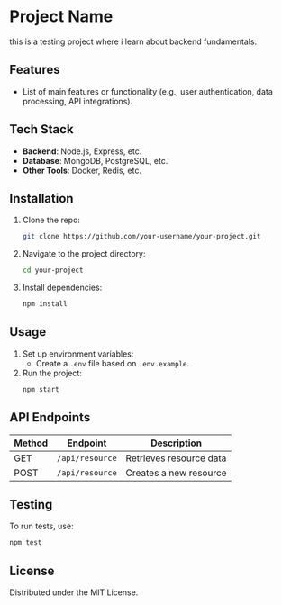 
# Project Name

this is a testing project where i learn about backend fundamentals.

## Features

- List of main features or functionality (e.g., user authentication, data processing, API integrations).

## Tech Stack

- **Backend**: Node.js, Express, etc.
- **Database**: MongoDB, PostgreSQL, etc.
- **Other Tools**: Docker, Redis, etc.

## Installation

1. Clone the repo:
   ```bash
   git clone https://github.com/your-username/your-project.git
   ```
2. Navigate to the project directory:
   ```bash
   cd your-project
   ```
3. Install dependencies:
   ```bash
   npm install
   ```

## Usage

1. Set up environment variables:
   - Create a `.env` file based on `.env.example`.
2. Run the project:
   ```bash
   npm start
   ```

## API Endpoints

| Method | Endpoint            | Description                  |
| ------ | -------------------- | ---------------------------- |
| GET    | `/api/resource`      | Retrieves resource data      |
| POST   | `/api/resource`      | Creates a new resource       |

## Testing

To run tests, use:
```bash
npm test
```

## License

Distributed under the MIT License.
